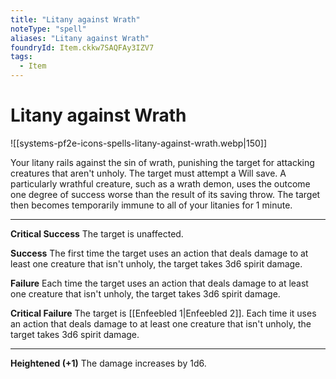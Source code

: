 ```yaml
---
title: "Litany against Wrath"
noteType: "spell"
aliases: "Litany against Wrath"
foundryId: Item.ckkw7SAQFAy3IZV7
tags:
  - Item
---
```


# Litany against Wrath
![[systems-pf2e-icons-spells-litany-against-wrath.webp|150]]

Your litany rails against the sin of wrath, punishing the target for attacking creatures that aren't unholy. The target must attempt a Will save. A particularly wrathful creature, such as a wrath demon, uses the outcome one degree of success worse than the result of its saving throw. The target then becomes temporarily immune to all of your litanies for 1 minute.

* * *

**Critical Success** The target is unaffected.

**Success** The first time the target uses an action that deals damage to at least one creature that isn't unholy, the target takes 3d6 spirit damage.

**Failure** Each time the target uses an action that deals damage to at least one creature that isn't unholy, the target takes 3d6 spirit damage.

**Critical Failure** The target is [[Enfeebled 1|Enfeebled 2]]. Each time it uses an action that deals damage to at least one creature that isn't unholy, the target takes 3d6 spirit damage.

* * *

**Heightened (+1)** The damage increases by 1d6.
